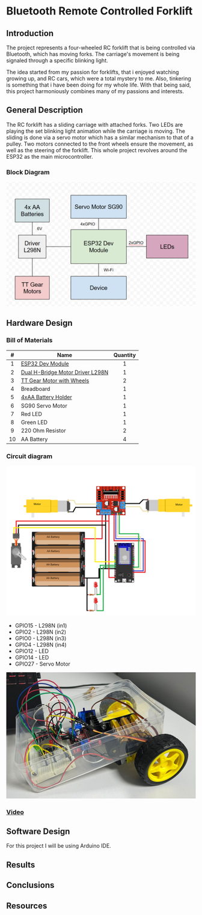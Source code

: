# Bluetooth Remote Controlled Forklift

## Introduction

The project represents a four-wheeled RC forklift that is being controlled via Bluetooth, which has moving forks. The carriage's movement is being signaled through a specific blinking light.

The idea started from my passion for forklifts, that i enjoyed watching growing up, and RC cars, which were a total mystery to me. Also, tinkering is something that i have been doing for my whole life. With that being said, this project harmoniously combines many of my passions and interests.

## General Description

The RC forklift has a sliding carriage with attached forks. Two LEDs are playing the set blinking light animation while the carriage is moving. The sliding is done via a servo motor which has a similar mechanism to that of a pulley. Two motors connected to the front wheels ensure the movement, as well as the steering of the forklift. This whole project revolves around the ESP32 as the main microcontroller.

### Block Diagram

![IMG1](images/image1.PNG)

## Hardware Design

### Bill of Materials

| # | Name | Quantity |
|:---:|---|:---:|
| 1 | [ESP32 Dev Module](https://www.emag.ro/placa-esp32-cu-esp-wroom-32-30-pini-usb-tip-c-3874784221589/pd/D0JH59YBM/) | 1 |
| 2 | [Dual H-Bridge Motor Driver L298N](https://www.optimusdigital.ro/ro/drivere-de-motoare-cu-perii/145-driver-de-motoare-dual-l298n.html?search_query=Modul+cu+Driver+de+Motoare+Dual+L298N+Rosu&results=1) | 1 |
| 3 | [TT Gear Motor with Wheels](https://www.emag.ro/motor-cu-roata-pentru-aplicatii-arduino-3874783591812/pd/DYLB3MYBM/) | 2 |
| 4 | Breadboard | 1 |
| 5 | [4xAA Battery Holder](https://www.optimusdigital.ro/ro/suporturi-de-baterii/12375-suport-baterii-4-x-aa.html?search_query=suport+de+baterii&results=58) | 1 |
| 6 | SG90 Servo Motor | 1 |
| 7 | Red LED | 1 |
| 8 | Green LED | 1 |
| 9 | 220 Ohm Resistor | 2 |
| 10 | AA Battery | 4 |

### Circuit diagram

![IMG2](images/image2.PNG)

- GPIO15 - L298N (in1)
- GPIO2 - L298N (in2)
- GPIO0 - L298N (in3)
- GPIO4 - L298N (in4)
- GPIO12 - LED
- GPIO14 - LED
- GPIO27 - Servo Motor

![IMG3](images/image3.PNG)

### [Video](https://youtube.com/shorts/LrJiA-5SbW8?si=tJgCDwxtCfFku27x)

## Software Design

For this project I will be using Arduino IDE.

## Results

## Conclusions

## Resources
